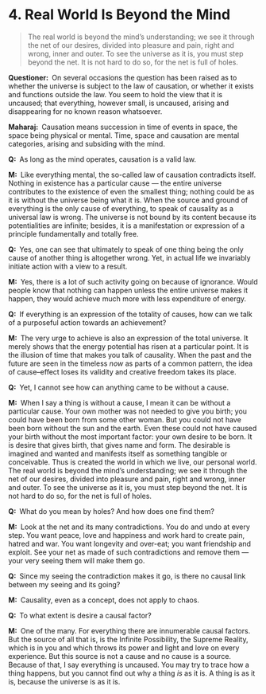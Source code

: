 # 4. Real World Is Beyond the Mind

>The real world is beyond the mind’s understanding; we see it through the net of our desires, divided into pleasure and pain, right and wrong, inner and outer. To see the universe as it is, you must step beyond the net. It is not hard to do so, for the net is full of holes.

**Questioner:**&ensp;On several occasions the question has been raised as to whether the universe is subject to the law of causation, or whether it exists and functions outside the law. You seem to hold the view that it is uncaused; that everything, however small, is uncaused, arising and disappearing for no known reason whatsoever.

**Maharaj:**&ensp;Causation means succession in time of events in space, the space being physical or mental. Time, space and causation are mental categories, arising and subsiding with the mind.

**Q:**&ensp;As long as the mind operates, causation is a valid law.

**M:**&ensp;Like everything mental, the so-called law of causation contradicts itself. Nothing in existence has a particular cause — the entire universe contributes to the existence of even the smallest thing; nothing could be as it is without the universe being what it is. When the source and ground of everything is the only cause of everything, to speak of causality as a universal law is wrong. The universe is not bound by its content because its potentialities are infinite; besides, it is a manifestation or expression of a principle fundamentally and totally free.

**Q:**&ensp;Yes, one can see that ultimately to speak of one thing being the only cause of another thing is altogether wrong. Yet, in actual life we invariably initiate action with a view to a result.

**M:**&ensp;Yes, there is a lot of such activity going on because of ignorance. Would people know that nothing can happen unless the entire universe makes it happen, they would achieve much more with less expenditure of energy.

**Q:**&ensp;If everything is an expression of the totality of causes, how can we talk of a purposeful action towards an achievement?

**M:**&ensp;The very urge to achieve is also an expression of the total universe. It merely shows that the energy potential has risen at a particular point. It is the illusion of time that makes you talk of causality. When the past and the future are seen in the timeless *now* as parts of a common pattern, the idea of cause–effect loses its validity and creative freedom takes its place.

**Q:**&ensp;Yet, I cannot see how can anything came to be without a cause.

**M:**&ensp;When I say a thing is without a cause, I mean it can be without a particular cause. Your own mother was not needed to give you birth; you could have been born from some other woman. But you could not have been born without the sun and the earth. Even these could not have caused your birth without the most important factor: your own desire to be born. It is desire that gives birth, that gives name and form. The desirable is imagined and wanted and manifests itself as something tangible or conceivable. Thus is created the world in which we live, our personal world. The real world is beyond the mind’s understanding; we see it through the net of our desires, divided into pleasure and pain, right and wrong, inner and outer. To see the universe as it is, you must step beyond the net. It is not hard to do so, for the net is full of holes.

**Q:**&ensp;What do you mean by holes? And how does one find them?

**M:**&ensp;Look at the net and its many contradictions. You do and undo at every step. You want peace, love and happiness and work hard to create pain, hatred and war. You want longevity and over-eat; you want friendship and exploit. See your net as made of such contradictions and remove them — your very seeing them will make them go.

**Q:**&ensp;Since my seeing the contradiction makes it go, is there no causal link between my seeing and its going?

**M:**&ensp;Causality, even as a concept, does not apply to chaos.

**Q:**&ensp;To what extent is desire a causal factor?

**M:**&ensp;One of the many. For everything there are innumerable causal factors. But the source of all that is, is the Infinite Possibility, the Supreme Reality, which is in you and which throws its power and light and love on every experience. But this source is not a cause and no cause is a source. Because of that, I say everything is uncaused. You may try to trace how a thing happens, but you cannot find out why a thing *is* as it is. A thing is as it is, because the universe is as it is.